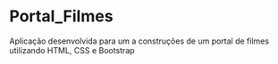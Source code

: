 # Portal_Filmes
Aplicação desenvolvida para um a construções de um portal de filmes utilizando HTML, CSS e Bootstrap
